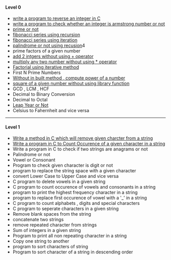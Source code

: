 #### Level 0
- [write a program to reverse an integer in C](./Level%200/program1-reverse_integer.c)
- [write a program to check whether an integer is armstrong number or not](./Level%200/program2-Armstrong.cpp)
- [prime or not](./Level%200/program3-Prime_or_Not.cpp)
- [fibonacci series using recursion](./Level%200/program4-fibbo-1.cpp)
- [fibonacci series using iteration](./Level%200/program5-fibbo-2.cpp)
- [palindrome or not using recusion](./Level%200/program6-palindrome.cpp)4
- prime factors of a given number
- [add 2 intgers without using + operator](./Level%200/program8-add_without_+.cpp)
- [multiply any two number without using * operator](./Level%200/program9-multiply.cpp)
- [Factorial using iterative method](./Level%200/program10-factrial.cpp)
- First N Prime Numbers
- [Without in built method , compute power of a number](./Level%200/program12-power.cpp)
- [square of a given number without using library function](./Level%200/program13-square.cpp)
- GCD , LCM , HCF   
- Decimal to Binary Conversion
- Decimal to Octal
- [Leap Year or Not](./Level%200/program14-leap_or_not.cpp)
- Celsius to Fahernheit and vice versa

---

#### Level 1
- [Write a method in C which will remove given charcter from a string ](./Level%201/program1-remove_char.c)
- [Write a program in C to Count Occurence of a given character in a string ](./Level%201/program2-occurence.c)
- Write a program in C to check if two strings are anagrams or not
- Palindrome or not
- Vowel or Consonant
- Program to check given character is digit or not
- program to replace the string space with a given character 
- convert Lower Case to Upper Case and vice versa
- C program to delete vowels in a given string 
- C program to count occurence of vowels and consonants in a string
- program to print the highest frequency character in a string 
- program to replace first occurence of vowel with a '_' in a string 
- C program to count alphabets , digits and special characters
- C program to seperate characters in a given string 
- Remove blank spaces from the string 
- concatenate two strings
- remove repeated character from strings
- Sum of integers in a given string 
- Program to print all non repeating character in a string 
- Copy one string to another 
- program to sort characters of string 
- Program to sort character of a string in descending order